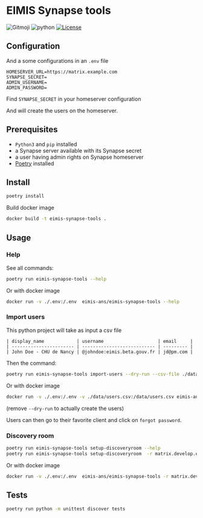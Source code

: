 # EIMIS Synapse tools

![Gitmoji](https://img.shields.io/badge/gitmoji-%20%F0%9F%98%9C%20%F0%9F%98%8D-FFDD67.svg)
![python](https://img.shields.io/badge/language-Python-3776AB?logo=Python)
[![License](https://img.shields.io/badge/License-MIT-blue.svg)](https://opensource.org/licenses/BSD-3-Clause)

## Configuration

And a some configurations in an `.env` file

```env
HOMESERVER_URL=https://matrix.example.com
SYNAPSE_SECRET=
ADMIN_USERNAME=
ADMIN_PASSWORD=
```

Find `SYNAPSE_SECRET` in your homeserver configuration

And will create the users on the homeserver.

## Prerequisites

- `Python3` and `pip` installed
- a Synapse server available with its Synapse secret
- a user having admin rights on Synapse homeserver
- [Poetry](https://python-poetry.org/) installed

## Install

```bash
poetry install
```

Build docker image

```bash
docker build -t eimis-synapse-tools .
```

## Usage

### Help

See all commands:

```bash
poetry run eimis-synapse-tools --help
```

Or with docker image

```bash
docker run -v ./.env:/.env  eimis-ans/eimis-synapse-tools --help
```

### Import users

This python project will take as input a csv file

```csv
| display_name            | username                    | email     |
| ----------------------- | --------------------------- | --------- |
| John Doe - CHU de Nancy | @johndoe:eimis.beta.gouv.fr | jd@pm.com |
```

Then the command:

```bash
poetry run eimis-synapse-tools import-users --dry-run --csv-file ./data/users.csv
```

Or with docker image

```bash
docker run -v ./.env:/.env -v ./data/users.csv:/data/users.csv eimis-ans/eimis-synapse-tools --dry-run --csv-file /data/users.csv
```

(remove `--dry-run` to actually create the users)

Users can then go to their favorite client and click on `forgot password`.

### Discovery room

```bash
poetry run eimis-synapse-tools setup-discoveryroom --help
poetry run eimis-synapse-tools setup-discoveryroom  -r matrix.develop.eimis.incubateur.net 
``````

Or with docker image

```bash
docker run -v ./.env:/.env  eimis-ans/eimis-synapse-tools -r matrix.develop.eimis.incubateur.net
```

## Tests

```bash
poetry run python -m unittest discover tests
``````
